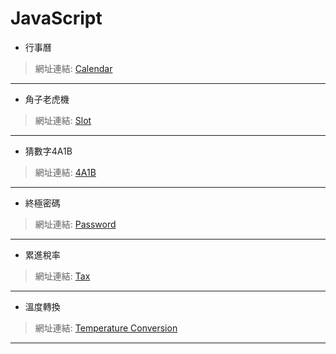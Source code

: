 # JavaScript
* 行事曆   
>網址連結:
[Calendar](https://2018buildschool.azurewebsites.net/JavaScript/Calendar.html)  
---

* 角子老虎機   
>網址連結:
[Slot](https://2018buildschool.azurewebsites.net/JavaScript/Slot.html)  
---

* 猜數字4A1B  
>網址連結:
[4A1B](https://2018buildschool.azurewebsites.net/JavaScript/4A1B.html)  
---

* 終極密碼  
>網址連結:
[Password](https://2018buildschool.azurewebsites.net/JavaScript/Password.html)  
---

* 累進稅率  
>網址連結:
[Tax](https://2018buildschool.azurewebsites.net/JavaScript/Tax.html)  
---

* 溫度轉換  
>網址連結:
[Temperature Conversion](https://2018buildschool.azurewebsites.net/JavaScript/TemperatureConversion.html)  
---

 

